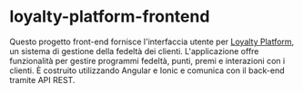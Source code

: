 # loyalty-platform-frontend
Questo progetto front-end fornisce l'interfaccia utente per [Loyalty Platform](https://github.com/uninicol/LoyaltyPlatform), un sistema di gestione della fedeltà dei clienti. L'applicazione offre funzionalità per gestire programmi fedeltà, punti, premi e interazioni con i clienti. È costruito utilizzando Angular e Ionic e comunica con il back-end tramite API REST.

